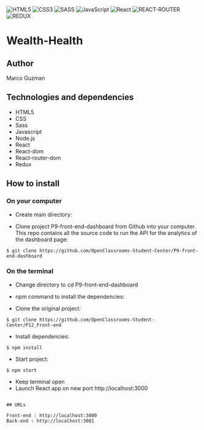 ![HTML5](https://img.shields.io/badge/html5-%23E34F26.svg?style=for-the-badge&logo=html5&logoColor=white) ![CSS3](https://img.shields.io/badge/css3-%231572B6.svg?style=for-the-badge&logo=css3&logoColor=white) ![SASS](https://img.shields.io/badge/SASS-hotpink.svg?style=for-the-badge&logo=SASS&logoColor=white) ![JavaScript](https://img.shields.io/badge/javascript-%23323330.svg?style=for-the-badge&logo=javascript&logoColor=%23F7DF1E) ![React](https://img.shields.io/badge/react-%2320232a.svg?style=for-the-badge&logo=react&logoColor=%2361DAFB)
![REACT-ROUTER](https://img.shields.io/badge/React_Router-CA4245?style=for-the-badge&logo=react-router&logoColor=white) ![REDUX](https://img.shields.io/badge/Redux-593D88?style=for-the-badge&logo=redux&logoColor=white)

# Wealth-Health



## Author

Marco Guzman

## Technologies and dependencies

- HTML5
- CSS
- Sass
- Javascript
- Node.js
- React
- React-dom
- React-router-dom
- Redux

## How to install

### On your computer

- Create main directory:

- Clone project P9-front-end-dashboard from Github into your computer. This repo contains all the source code to run the API for the analytics of the dashboard page:

```console
$ git clone https://github.com/OpenClassrooms-Student-Center/P9-front-end-dashboard
```

### On the terminal

- Change directory to cd P9-front-end-dashboard
- npm command to install the dependencies:

- Clone the original project:

```console
$ git clone https://github.com/OpenClassrooms-Student-Center/P12_Front-end
```

- Install dependencies:

```console
$ npm install
```

- Start project:

```console
$ npm start
```

- Keep terminal open
- Launch React app on new port http://localhost:3000

```

## URLs

Front-end : http://localhost:3000
Back-end : http://localhost:3001
```
